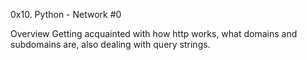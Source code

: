 0x10. Python - Network #0

Overview
Getting acquainted with how http works, what domains and subdomains are, also dealing with query strings.
